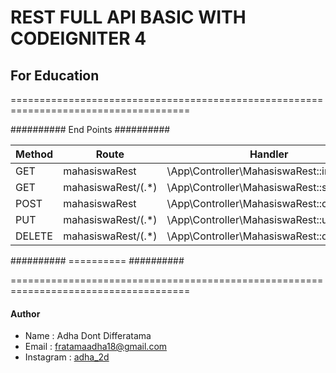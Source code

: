 # REST FULL API BASIC WITH CODEIGNITER 4

## For Education


=====================================================================================

########## End Points ##########

| Method | Route                                | Handler                                            |
|--------|--------------------------------------|----------------------------------------------------|
| GET    | mahasiswaRest                        | \App\Controller\MahasiswaRest::index               |
| GET    | mahasiswaRest/(.*)                   | \App\Controller\MahasiswaRest::show/$1             |
| POST   | mahasiswaRest                        | \App\Controller\MahasiswaRest::create              |
| PUT    | mahasiswaRest/(.*)                   | \App\Controller\MahasiswaRest::update/$1           |
| DELETE | mahasiswaRest/(.*)                   | \App\Controller\MahasiswaRest::delete/$1           |

########## ========== ##########

=====================================================================================


#### Author
- Name : Adha Dont Differatama
- Email : <a href="mailto:fratamaadha18@gmail.com" target="_blank">fratamaadha18@gmail.com<a>
- Instagram : <a href="https://www.instagram.com/adha_2d/" target="_blank">adha_2d<a>
